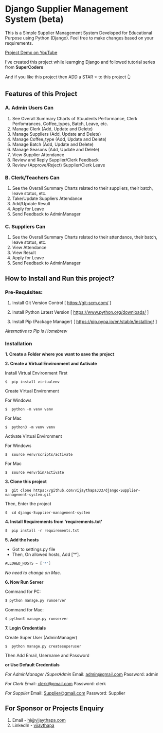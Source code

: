 # Django Supplier Management System (beta)
This is a Simple Supplier Management System Developed for Educational Purpose using Python (Django).
Feel free to make changes based on your requirements.

[Project Demo on YouTube](https://www.youtube.com/watch?v=kArCR96m7uo "Django Supplier Management System Demo")

I've created this project while learnging Django and followed tutorial series from **SuperCoders**

And if you like this project then ADD a STAR ⭐️  to this project 👆

## Features of this Project

### A. Admin Users Can
1. See Overall Summary Charts of Stuudents Performance, Clerk Perfomrances, Coffee_types, Batch, Leave, etc.
2. Manage Clerk (Add, Update and Delete)
3. Manage Suppliers (Add, Update and Delete)
4. Manage Coffee_type (Add, Update and Delete)
5. Manage Batch (Add, Update and Delete)
6. Manage Seasons (Add, Update and Delete)
7. View Supplier Attendance
8. Review and Reply Supplier/Clerk Feedback
9. Review (Approve/Reject) Supplier/Clerk Leave

### B. Clerk/Teachers Can
1. See the Overall Summary Charts related to their suppliers, their batch, leave status, etc.
2. Take/Update Suppliers Attendance
3. Add/Update Result
4. Apply for Leave
5. Send Feedback to AdminManager

### C. Suppliers Can
1. See the Overall Summary Charts related to their attendance, their batch, leave status, etc.
2. View Attendance
3. View Result
4. Apply for Leave
5. Send Feedback to AdminManager







## How to Install and Run this project?

### Pre-Requisites:
1. Install Git Version Control
[ https://git-scm.com/ ]

2. Install Python Latest Version
[ https://www.python.org/downloads/ ]

3. Install Pip (Package Manager)
[ https://pip.pypa.io/en/stable/installing/ ]

*Alternative to Pip is Homebrew*

### Installation
**1. Create a Folder where you want to save the project**

**2. Create a Virtual Environment and Activate**

Install Virtual Environment First
```
$  pip install virtualenv
```

Create Virtual Environment

For Windows
```
$  python -m venv venv
```
For Mac
```
$  python3 -m venv venv
```

Activate Virtual Environment

For Windows
```
$  source venv/scripts/activate
```

For Mac
```
$  source venv/bin/activate
```

**3. Clone this project**
```
$  git clone https://github.com/vijaythapa333/django-Supplier-management-system.git
```

Then, Enter the project
```
$  cd django-Supplier-management-system
```

**4. Install Requirements from 'requirements.txt'**
```python
$  pip install -r requirements.txt
```

**5. Add the hosts**

- Got to settings.py file 
- Then, On allowed hosts, Add [‘*’]. 
```python
ALLOWED_HOSTS = ['*']
```
*No need to change on Mac.*


**6. Now Run Server**

Command for PC:
```python
$ python manage.py runserver
```

Command for Mac:
```python
$ python3 manage.py runserver
```

**7. Login Credentials**

Create Super User (AdminManager)
```
$  python manage.py createsuperuser
```
Then Add Email, Username and Password

**or Use Default Credentials**

*For AdminManager /SuperAdmin*
Email: admin@gmail.com
Password: admin

*For Clerk*
Email: clerk@gmail.com
Password: clerk

*For Supplier*
Email: Supplier@gmail.com
Password: Supplier



## For Sponsor or Projects Enquiry
1. Email - hi@vijaythapa.com
2. LinkedIn - [vijaythapa](https://www.linkedin.com/in/vijaythapa "Vijay Thapa on LinkedIn")

